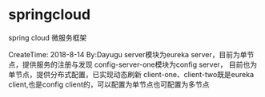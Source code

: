 # springcloud
spring cloud 微服务框架

CreateTime: 2018-8-14  By:Dayugu
server模块为eureka server，目前为单节点，提供服务的注册与发现
config-server-one模块为config server， 目前也为单节点，提供分布式配置，已实现动态刷新
client-one、client-two既是eureka client,也是config client的，可以配置为单节点也可配置为多节点


